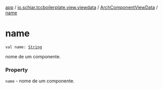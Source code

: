 [app](../../index.md) / [io.schiar.tccboilerplate.view.viewdata](../index.md) / [ArchComponentViewData](index.md) / [name](./name.md)

# name

`val name: `[`String`](https://kotlinlang.org/api/latest/jvm/stdlib/kotlin/-string/index.html)

nome de um componente.

### Property

`name` - nome de um componente.